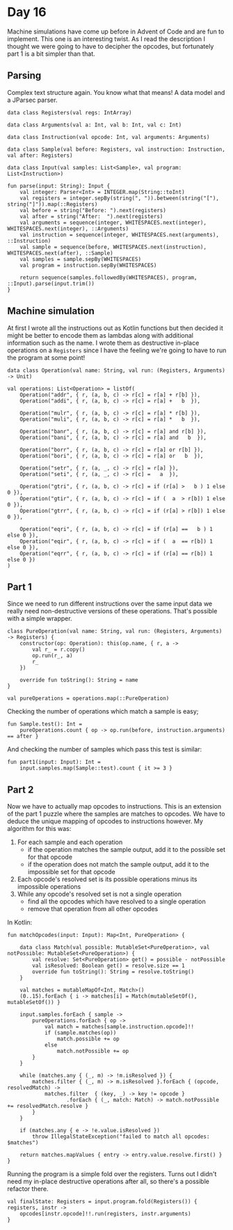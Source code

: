 # Day 16
Machine simulations have come up before in Advent of Code and are fun to implement. This one is an interesting twist. As I read the description I thought we were going to have to decipher the opcodes, but fortunately part 1 is a bit simpler than that.

## Parsing
Complex text structure again. You know what that means! A data model and a JParsec parser.

```
data class Registers(val regs: IntArray)

data class Arguments(val a: Int, val b: Int, val c: Int)

data class Instruction(val opcode: Int, val arguments: Arguments)

data class Sample(val before: Registers, val instruction: Instruction, val after: Registers)

data class Input(val samples: List<Sample>, val program: List<Instruction>)

fun parse(input: String): Input {
    val integer: Parser<Int> = INTEGER.map(String::toInt)
 	val registers = integer.sepBy(string(", ")).between(string("["), string("]")).map(::Registers)
 	val before = string("Before: ").next(registers)
 	val after = string("After:  ").next(registers)
 	val arguments = sequence(integer, WHITESPACES.next(integer), WHITESPACES.next(integer), ::Arguments)
 	val instruction = sequence(integer, WHITESPACES.next(arguments), ::Instruction)
 	val sample = sequence(before, WHITESPACES.next(instruction), WHITESPACES.next(after), ::Sample)
 	val samples = sample.sepBy(WHITESPACES)
 	val program = instruction.sepBy(WHITESPACES)

 	return sequence(samples.followedBy(WHITESPACES), program, ::Input).parse(input.trim())
}
```

## Machine simulation
At first I wrote all the instructions out as Kotlin functions but then decided it might be better to encode them as lambdas along with additional information such as the name. I wrote them as destructive in-place operations on a `Registers` since I have the feeling we're going to have to run the program at some point!

```
data class Operation(val name: String, val run: (Registers, Arguments) -> Unit)

val operations: List<Operation> = listOf(
	Operation("addr", { r, (a, b, c) -> r[c] = r[a] + r[b] }),
	Operation("addi", { r, (a, b, c) -> r[c] = r[a] +   b  }),

	Operation("mulr", { r, (a, b, c) -> r[c] = r[a] * r[b] }),
	Operation("muli", { r, (a, b, c) -> r[c] = r[a] *   b  }),

	Operation("banr", { r, (a, b, c) -> r[c] = r[a] and r[b] }),
	Operation("bani", { r, (a, b, c) -> r[c] = r[a] and   b  }),

	Operation("borr", { r, (a, b, c) -> r[c] = r[a] or r[b] }),
	Operation("bori", { r, (a, b, c) -> r[c] = r[a] or   b  }),

	Operation("setr", { r, (a, _, c) -> r[c] = r[a] }),
	Operation("seti", { r, (a, _, c) -> r[c] =   a  }),

	Operation("gtri", { r, (a, b, c) -> r[c] = if (r[a] >   b ) 1 else 0 }),
	Operation("gtir", { r, (a, b, c) -> r[c] = if (  a  > r[b]) 1 else 0 }),
	Operation("gtrr", { r, (a, b, c) -> r[c] = if (r[a] > r[b]) 1 else 0 }),

	Operation("eqri", { r, (a, b, c) -> r[c] = if (r[a] ==   b ) 1 else 0 }),
	Operation("eqir", { r, (a, b, c) -> r[c] = if (  a  == r[b]) 1 else 0 }),
	Operation("eqrr", { r, (a, b, c) -> r[c] = if (r[a] == r[b]) 1 else 0 })
)
```

## Part 1
Since we need to run different instructions over the same input data we really need non-destructive versions of these operations. That's possible with a simple wrapper.

```
class PureOperation(val name: String, val run: (Registers, Arguments) -> Registers) {
	constructor(op: Operation): this(op.name, { r, a -> 
		val r_ = r.copy()
		op.run(r_, a)
		r_
	})

	override fun toString(): String = name
}

val pureOperations = operations.map(::PureOperation)
```

Checking the number of operations which match a sample is easy;

```
fun Sample.test(): Int =
	pureOperations.count { op -> op.run(before, instruction.arguments) == after }
```

And checking the number of samples which pass this test is similar:

```
fun part1(input: Input): Int =
	input.samples.map(Sample::test).count { it >= 3 }
```

## Part 2
Now we have to actually map opcodes to instructions. This is an extension of the part 1 puzzle where the samples are matches to opcodes. We have to deduce the unique mapping of opcodes to instructions however. My algorithm for this was:

1. For each sample and each operation
	- if the operation matches the sample output, add it to the possible set for that opcode
	- if the operation does not match the sample output, add it to the impossible set for that opcode
2. Each opcode's resolved set is its possible operations minus its impossible operations
3. While any opcode's resolved set is not a single operation
	- find all the opcodes which have resolved to a single operation
	- remove that operation from all other opcodes

In Kotlin:
```
fun matchOpcodes(input: Input): Map<Int, PureOperation> {

	data class Match(val possible: MutableSet<PureOperation>, val notPossible: MutableSet<PureOperation>) {
		val resolve: Set<PureOperation> get() = possible - notPossible
		val isResolved: Boolean get() = resolve.size == 1
		override fun toString(): String = resolve.toString()
	}

	val matches = mutableMapOf<Int, Match>()
	(0..15).forEach { i -> matches[i] = Match(mutableSetOf(), mutableSetOf()) }

	input.samples.forEach { sample -> 
		pureOperations.forEach { op ->
			val match = matches[sample.instruction.opcode]!!
			if (sample.matches(op))
				match.possible += op
			else
				match.notPossible += op
		}
	}

	while (matches.any { (_, m) -> !m.isResolved }) {
		matches.filter { (_, m) -> m.isResolved }.forEach { (opcode, resolvedMatch) ->
			matches.filter  { (key, _) -> key != opcode }
				   .forEach { (_, match: Match) -> match.notPossible += resolvedMatch.resolve }
		}
	}

	if (matches.any { e -> !e.value.isResolved })
		throw IllegalStateException("failed to match all opcodes: $matches")

	return matches.mapValues { entry -> entry.value.resolve.first() }
}
```

Running the program is a simple fold over the registers. Turns out I didn't need my in-place destructive operations after all, so there's a possible refactor there.
```
val finalState: Registers = input.program.fold(Registers()) { registers, instr ->
	opcodes[instr.opcode]!!.run(registers, instr.arguments)
}
```
